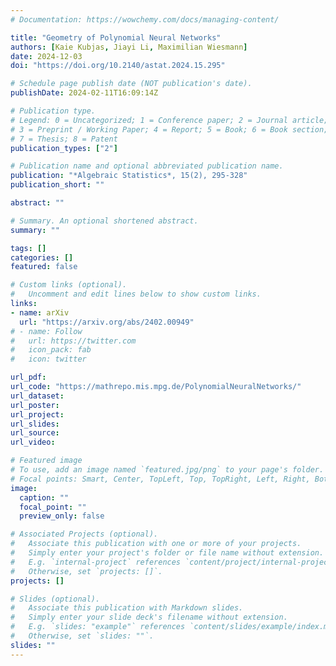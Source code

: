 ```yaml
---
# Documentation: https://wowchemy.com/docs/managing-content/

title: "Geometry of Polynomial Neural Networks"
authors: [Kaie Kubjas, Jiayi Li, Maximilian Wiesmann]
date: 2024-12-03
doi: "https://doi.org/10.2140/astat.2024.15.295"

# Schedule page publish date (NOT publication's date).
publishDate: 2024-02-11T16:09:14Z

# Publication type.
# Legend: 0 = Uncategorized; 1 = Conference paper; 2 = Journal article;
# 3 = Preprint / Working Paper; 4 = Report; 5 = Book; 6 = Book section;
# 7 = Thesis; 8 = Patent
publication_types: ["2"]

# Publication name and optional abbreviated publication name.
publication: "*Algebraic Statistics*, 15(2), 295-328"
publication_short: ""

abstract: ""

# Summary. An optional shortened abstract.
summary: ""

tags: []
categories: []
featured: false

# Custom links (optional).
#   Uncomment and edit lines below to show custom links.
links:
- name: arXiv
  url: "https://arxiv.org/abs/2402.00949"
# - name: Follow
#   url: https://twitter.com
#   icon_pack: fab
#   icon: twitter

url_pdf:
url_code: "https://mathrepo.mis.mpg.de/PolynomialNeuralNetworks/"
url_dataset:
url_poster:
url_project:
url_slides:
url_source:
url_video:

# Featured image
# To use, add an image named `featured.jpg/png` to your page's folder. 
# Focal points: Smart, Center, TopLeft, Top, TopRight, Left, Right, BottomLeft, Bottom, BottomRight.
image:
  caption: ""
  focal_point: ""
  preview_only: false

# Associated Projects (optional).
#   Associate this publication with one or more of your projects.
#   Simply enter your project's folder or file name without extension.
#   E.g. `internal-project` references `content/project/internal-project/index.md`.
#   Otherwise, set `projects: []`.
projects: []

# Slides (optional).
#   Associate this publication with Markdown slides.
#   Simply enter your slide deck's filename without extension.
#   E.g. `slides: "example"` references `content/slides/example/index.md`.
#   Otherwise, set `slides: ""`.
slides: ""
---
```

